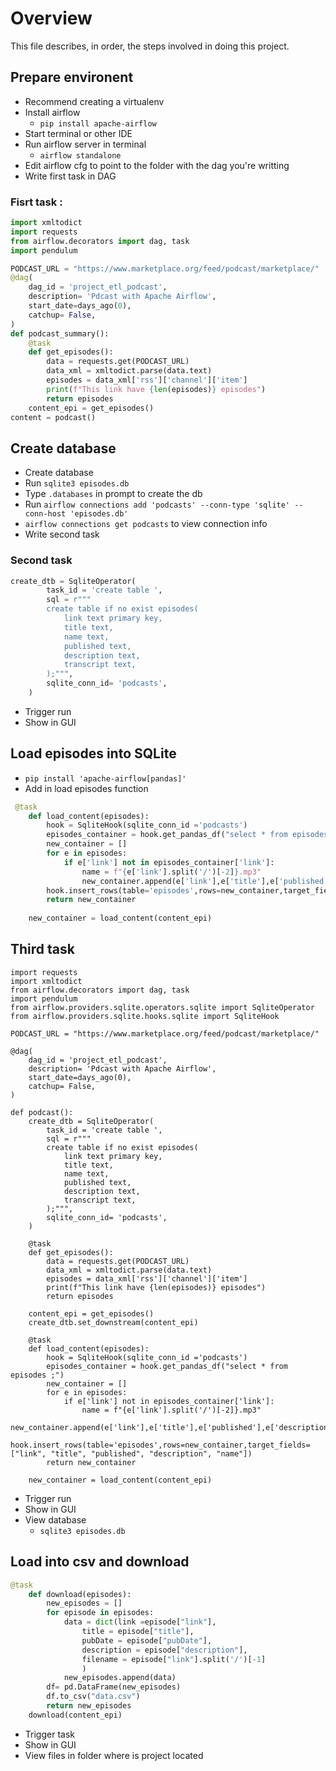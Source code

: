 # Overview
This file describes, in order, the steps involved in doing this project.

## Prepare environent
- Recommend creating a virtualenv
- Install airflow
  - `pip install apache-airflow`
- Start terminal or other IDE
- Run airflow server in terminal
  - `airflow standalone`
- Edit airflow cfg to point to the folder with the dag you're writting
- Write first task in DAG

### Fisrt task :
```Python
import xmltodict
import requests
from airflow.decorators import dag, task
import pendulum

PODCAST_URL = "https://www.marketplace.org/feed/podcast/marketplace/"
@dag(
    dag_id = 'project_etl_podcast',
    description= 'Pdcast with Apache Airflow',
    start_date=days_ago(0),
    catchup= False,
)
def podcast_summary():
    @task
    def get_episodes():
        data = requests.get(PODCAST_URL)
        data_xml = xmltodict.parse(data.text)
        episodes = data_xml['rss']['channel']['item']
        print(f"This link have {len(episodes)} episodes")
        return episodes
    content_epi = get_episodes()
content = podcast()
```
## Create database
- Create database
- Run `sqlite3 episodes.db`
- Type `.databases` in prompt to create the db
- Run `airflow connections add 'podcasts' --conn-type 'sqlite' --conn-host 'episodes.db'`
- `airflow connections get podcasts` to view connection info
- Write second task

### Second task

```Python
create_dtb = SqliteOperator(
        task_id = 'create table ',
        sql = r"""
        create table if no exist episodes(
            link text primary key,
            title text,
            name text,
            published text,
            description text,
            transcript text,
        );""",
        sqlite_conn_id= 'podcasts',
    )
```
- Trigger run
- Show in GUI

## Load episodes into SQLite
- `pip install 'apache-airflow[pandas]'`
- Add in load episodes function

```Python
 @task 
    def load_content(episodes):
        hook = SqliteHook(sqlite_conn_id ='podcasts')
        episodes_container = hook.get_pandas_df("select * from episodes ;")
        new_container = []
        for e in episodes:
            if e['link'] not in episodes_container['link']:
                name = f"{e['link'].split('/')[-2]}.mp3"
                new_container.append(e['link'],e['title'],e['published'],e['description'],e['transcript'],name)
        hook.insert_rows(table='episodes',rows=new_container,target_fields=["link", "title", "published", "description", "name"])
        return new_container
    
    new_container = load_content(content_epi)
```

## Third task
```Pyton
import requests
import xmltodict
from airflow.decorators import dag, task
import pendulum
from airflow.providers.sqlite.operators.sqlite import SqliteOperator
from airflow.providers.sqlite.hooks.sqlite import SqliteHook

PODCAST_URL = "https://www.marketplace.org/feed/podcast/marketplace/"

@dag(
    dag_id = 'project_etl_podcast',
    description= 'Pdcast with Apache Airflow',
    start_date=days_ago(0),
    catchup= False,
)

def podcast():
    create_dtb = SqliteOperator(
        task_id = 'create table ',
        sql = r"""
        create table if no exist episodes(
            link text primary key,
            title text,
            name text,
            published text,
            description text,
            transcript text,
        );""",
        sqlite_conn_id= 'podcasts',
    )

    @task
    def get_episodes():
        data = requests.get(PODCAST_URL)
        data_xml = xmltodict.parse(data.text)
        episodes = data_xml['rss']['channel']['item']
        print(f"This link have {len(episodes)} episodes")
        return episodes

    content_epi = get_episodes()
    create_dtb.set_downstream(content_epi)

    @task 
    def load_content(episodes):
        hook = SqliteHook(sqlite_conn_id ='podcasts')
        episodes_container = hook.get_pandas_df("select * from episodes ;")
        new_container = []
        for e in episodes:
            if e['link'] not in episodes_container['link']:
                name = f"{e['link'].split('/')[-2]}.mp3"
                new_container.append(e['link'],e['title'],e['published'],e['description'],e['transcript'],name)
        hook.insert_rows(table='episodes',rows=new_container,target_fields=["link", "title", "published", "description", "name"])
        return new_container
    
    new_container = load_content(content_epi)
```
- Trigger run
- Show in GUI
- View database
    - `sqlite3 episodes.db`
## Load into csv and download
```Python
@task
    def download(episodes):
        new_episodes = []
        for episode in episodes:
            data = dict(link =episode["link"],
                title = episode["title"],
                pubDate = episode["pubDate"],
                description = episode["description"],
                filename = episode["link"].split('/')[-1]
                )
            new_episodes.append(data)
        df= pd.DataFrame(new_episodes)
        df.to_csv("data.csv")
        return new_episodes
    download(content_epi)
```
- Trigger task
- Show in GUI
- View files in folder where is project located


